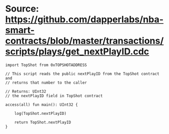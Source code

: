 # Source: https://github.com/dapperlabs/nba-smart-contracts/blob/master/transactions/scripts/plays/get_nextPlayID.cdc

```
import TopShot from 0xTOPSHOTADDRESS

// This script reads the public nextPlayID from the TopShot contract and 
// returns that number to the caller

// Returns: UInt32
// the nextPlayID field in TopShot contract

access(all) fun main(): UInt32 {

    log(TopShot.nextPlayID)

    return TopShot.nextPlayID
}
```